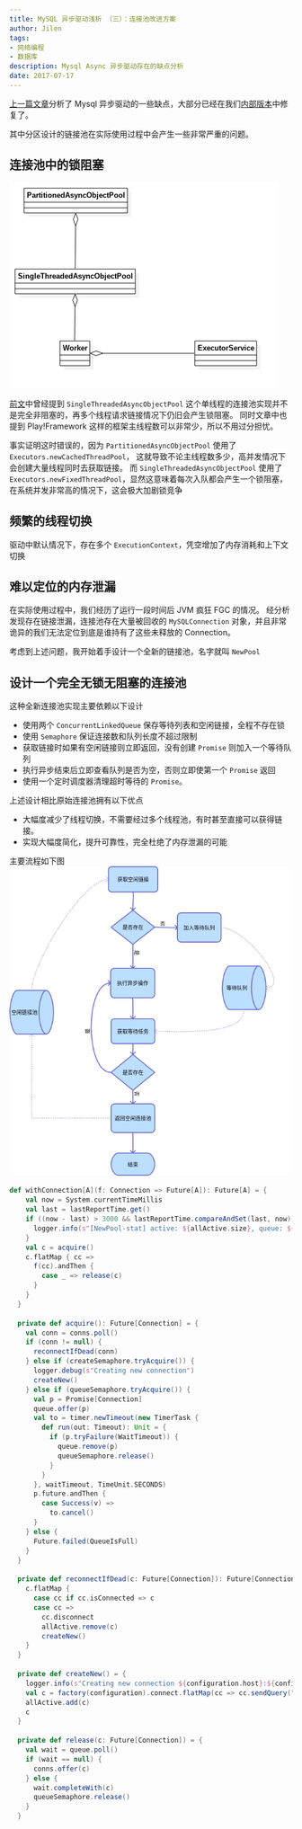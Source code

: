 ```yaml
---
title: MySQL 异步驱动浅析 （三）：连接池改进方案
author: Jilen
tags:
- 网络编程
- 数据库
description: Mysql Async 异步驱动存在的缺点分析
date: 2017-07-17
---
```


[上一篇文章](/2017/05/mysql-async-2/)分析了 Mysql 异步驱动的一些缺点，大部分已经在我们[内部版本](https://github.com/dripower/postgresql-async)中修复了。

其中分区设计的链接池在实际使用过程中会产生一些非常严重的问题。

## 连接池中的锁阻塞

![Mysql Async Pool](/images/2017/04/postgres-async-pool.png)

[前文](/2017/05/mysql-async-2/)中曾经提到 `SingleThreadedAsyncObjectPool` 这个单线程的连接池实现并不是完全非阻塞的，再多个线程请求链接情况下仍旧会产生锁阻塞。
同时文章中也提到 Play!Framework 这样的框架主线程数可以非常少，所以不用过分担忧。

事实证明这时错误的，因为 `PartitionedAsyncObjectPool` 使用了 `Executors.newCachedThreadPool`， 这就导致不论主线程数多少，高并发情况下会创建大量线程同时去获取链接。
而 `SingleThreadedAsyncObjectPool` 使用了 `Executors.newFixedThreadPool`，显然这意味着每次入队都会产生一个锁阻塞，在系统并发非常高的情况下，这会极大加剧锁竞争

## 频繁的线程切换

驱动中默认情况下，存在多个 `ExecutionContext`，凭空增加了内存消耗和上下文切换

## 难以定位的内存泄漏

在实际使用过程中，我们经历了运行一段时间后 JVM 疯狂 FGC 的情况。
经分析发现存在链接泄漏，连接池存在大量被回收的 `MySQLConnection` 对象，并且非常诡异的我们无法定位到底是谁持有了这些未释放的 Connection。

考虑到上述问题，我开始着手设计一个全新的链接池，名字就叫 `NewPool`

## 设计一个完全无锁无阻塞的连接池

这种全新连接池实现主要依赖以下设计

+ 使用两个 `ConcurrentLinkedQueue` 保存等待列表和空闲链接，全程不存在锁
+ 使用 `Semaphore` 保证连接数和队列长度不超过限制
+ 获取链接时如果有空闲链接则立即返回，没有创建 `Promise` 则加入一个等待队列
+ 执行异步结束后立即查看队列是否为空，否则立即使第一个 `Promise` 返回
+ 使用一个定时调度器清理超时等待的 `Promise`。

上述设计相比原始连接池拥有以下优点

+ 大幅度减少了线程切换，不需要经过多个线程池，有时甚至直接可以获得链接。
+ 实现大幅度简化，提升可靠性，完全杜绝了内存泄漏的可能

主要流程如下图
![新连接池](/images/2017/07/async-new-pool.png)

```scala
def withConnection[A](f: Connection => Future[A]): Future[A] = {
    val now = System.currentTimeMillis
    val last = lastReportTime.get()
    if ((now - last) > 3000 && lastReportTime.compareAndSet(last, now)) {
      logger.info(s"[NewPool-stat] active: ${allActive.size}, queue: ${queue.size} - ${queueSemaphore.availablePermits()}, free: ${conns.size} - ${createSemaphore.availablePermits()}")
    }
    val c = acquire()
    c.flatMap { cc =>
      f(cc).andThen {
        case _ => release(c)
      }
    }
  }

  private def acquire(): Future[Connection] = {
    val conn = conns.poll()
    if (conn != null) {
      reconnectIfDead(conn)
    } else if (createSemaphore.tryAcquire()) {
      logger.debug(s"Creating new connection")
      createNew()
    } else if (queueSemaphore.tryAcquire()) {
      val p = Promise[Connection]
      queue.offer(p)
      val to = timer.newTimeout(new TimerTask {
        def run(out: Timeout): Unit = {
          if (p.tryFailure(WaitTimeout)) {
            queue.remove(p)
            queueSemaphore.release()
          }
        }
      }, waitTimeout, TimeUnit.SECONDS)
      p.future.andThen {
        case Success(v) =>
          to.cancel()
      }
    } else {
      Future.failed(QueueIsFull)
    }
  }

  private def reconnectIfDead(c: Future[Connection]): Future[Connection] = {
    c.flatMap {
      case cc if cc.isConnected => c
      case cc =>
        cc.disconnect
        allActive.remove(c)
        createNew()
    }
  }

  private def createNew() = {
    logger.info(s"Creating new connection ${configuration.host}:${configuration.port}")
    val c = factory(configuration).connect.flatMap(cc => cc.sendQuery("SET SESSION TRANSACTION ISOLATION LEVEL READ COMMITTED").map(_ => cc))
    allActive.add(c)
    c
  }

  private def release(c: Future[Connection]) = {
    val wait = queue.poll()
    if (wait == null) {
      conns.offer(c)
    } else {
      wait.completeWith(c)
      queueSemaphore.release()
    }
  }
```
